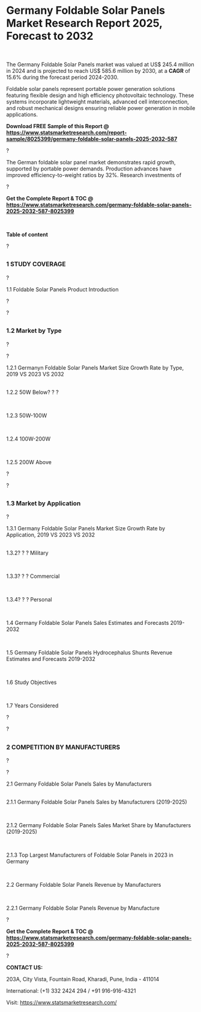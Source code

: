 <h1>Germany Foldable Solar Panels Market Research Report 2025, Forecast to 2032</h1><br/><p>The Germany Foldable Solar Panels market was valued at US$ 245.4 million in 2024 and is projected to reach US$ 585.6 million by 2030, at a <strong>CAGR</strong> of 15.6% during the forecast period 2024-2030.</p>
 
 
 
 <p>Foldable solar panels represent portable power generation solutions featuring flexible design and high efficiency photovoltaic technology. These systems incorporate lightweight materials, advanced cell interconnection, and robust mechanical designs ensuring reliable power generation in mobile applications.</p>
 
 
 
 <div><b>Download FREE Sample of this Report @ <a href="https://www.statsmarketresearch.com/download-free-sample/8025399/germany-foldable-solar-panels-2025-2032-587">https://www.statsmarketresearch.com/report-sample/8025399/germany-foldable-solar-panels-2025-2032-587</a></b></div>
 
 
 
 <p>? </p>
 
 
 
 <p>The German foldable solar panel market demonstrates rapid growth, supported by portable power demands. Production advances have improved efficiency-to-weight ratios by 32%. Research investments of</p>
 
 
 
 <p>? </p>
 
 
 
 <div><b>Get the Complete Report & TOC @ <a href="https://www.statsmarketresearch.com/germany-foldable-solar-panels-2025-2032-587-8025399">https://www.statsmarketresearch.com/germany-foldable-solar-panels-2025-2032-587-8025399</a></b></div>
 
 
 
 <p><br />
 
 <b>Table of content</b></p>
 
 
 
 <p>? </p>
 
 
 
 <h2><span style="font-size:16px"><strong>1 STUDY COVERAGE</strong></span></h2>
 
 
 
 <p>? </p>
 
 
 
 <p>1.1 Foldable Solar Panels Product Introduction</p>
 
 
 
 <p>? </p>
 
 
 
 <p>? </p>
 
 
 
 <h2><span style="font-size:16px"><strong>1.2 Market by Type</strong></span></h2>
 
 
 
 <p>? </p>
 
 
 
 <p>? </p>
 
 
 
 <p>1.2.1 Germanyn Foldable Solar Panels Market Size Growth Rate by Type, 2019 VS 2023 VS 2032<br />
 
 <br />
 
 1.2.2 50W Below? ? ? <br />
 
 <br />
 
 1.2.3 50W-100W<br />
 
 <br />
 
 1.2.4 100W-200W<br />
 
 <br />
 
 1.2.5 200W Above<br />
 
 ? </p>
 
 
 
 <p>? </p>
 
 
 
 <h2><span style="font-size:16px"><strong>1.3 Market by Application</strong></span></h2>
 
 
 
 <p>? </p>
 
 
 
 <p>1.3.1 Germany Foldable Solar Panels Market Size Growth Rate by Application, 2019 VS 2023 VS 2032<br />
 
 <br />
 
 1.3.2? ? ? Military<br />
 
 <br />
 
 1.3.3? ? ? Commercial<br />
 
 <br />
 
 1.3.4? ? ? Personal<br />
 
 <br />
 
 1.4 Germany Foldable Solar Panels Sales Estimates and Forecasts 2019-2032<br />
 
 <br />
 
 1.5 Germany Foldable Solar Panels Hydrocephalus Shunts Revenue Estimates and Forecasts 2019-2032<br />
 
 <br />
 
 1.6 Study Objectives<br />
 
 <br />
 
 1.7 Years Considered</p>
 
 
 
 <p>? </p>
 
 
 
 <p>? </p>
 
 
 
 <h2><span style="font-size:16px"><strong>2 COMPETITION BY MANUFACTURERS</strong></span></h2>
 
 
 
 <p>? </p>
 
 
 
 <p>? </p>
 
 
 
 <p>2.1 Germany Foldable Solar Panels Sales by Manufacturers<br />
 
 <br />
 
 2.1.1 Germany Foldable Solar Panels Sales by Manufacturers (2019-2025)<br />
 
 <br />
 
 2.1.2 Germany Foldable Solar Panels Sales Market Share by Manufacturers (2019-2025)<br />
 
 <br />
 
 2.1.3 Top Largest Manufacturers of Foldable Solar Panels in 2023 in Germany<br />
 
 <br />
 
 2.2 Germany Foldable Solar Panels Revenue by Manufacturers<br />
 
 <br />
 
 2.2.1 Germany Foldable Solar Panels Revenue by Manufacture</p>
 
 
 
 <p>? </p>
 
 
 
 <div><b>Get the Complete Report & TOC @ <a href="https://www.statsmarketresearch.com/germany-foldable-solar-panels-2025-2032-587-8025399">https://www.statsmarketresearch.com/germany-foldable-solar-panels-2025-2032-587-8025399</a></b></div>
 
 
 
 <p>? </p>
 
 
 
 <p><b>CONTACT US:</b><br />
 
 203A, City Vista, Fountain Road, Kharadi, Pune, India - 411014<br />
 
 International: (+1) 332 2424 294 / +91 916-916-4321<br />
 
 Visit: <a href="https://www.statsmarketresearch.com/">https://www.statsmarketresearch.com/</a></p>